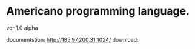 # Americano programming language.
ver 1.0 alpha

documentstion: http://185.97.200.31:1024/
download: 
